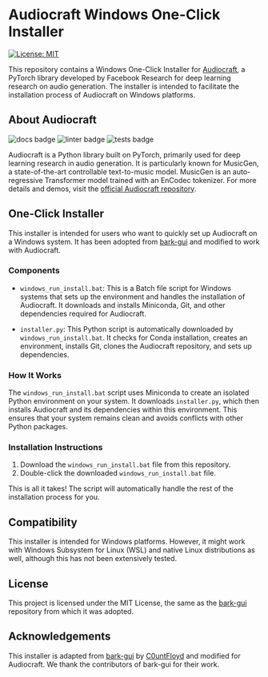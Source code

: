 # Audiocraft Windows One-Click Installer

[![License: MIT](https://img.shields.io/badge/License-MIT-yellow.svg)](https://opensource.org/licenses/MIT)

This repository contains a Windows One-Click Installer for [Audiocraft](https://github.com/facebookresearch/audiocraft), a PyTorch library developed by Facebook Research for deep learning research on audio generation. The installer is intended to facilitate the installation process of Audiocraft on Windows platforms.

## About Audiocraft

![docs badge](https://github.com/facebookresearch/audiocraft/workflows/audiocraft_docs/badge.svg)
![linter badge](https://github.com/facebookresearch/audiocraft/workflows/audiocraft_linter/badge.svg)
![tests badge](https://github.com/facebookresearch/audiocraft/workflows/audiocraft_tests/badge.svg)

Audiocraft is a Python library built on PyTorch, primarily used for deep learning research in audio generation. It is particularly known for MusicGen, a state-of-the-art controllable text-to-music model. MusicGen is an auto-regressive Transformer model trained with an EnCodec tokenizer. For more details and demos, visit the [official Audiocraft repository](https://github.com/facebookresearch/audiocraft).

## One-Click Installer

This installer is intended for users who want to quickly set up Audiocraft on a Windows system. It has been adopted from [bark-gui](https://github.com/C0untFloyd/bark-gui) and modified to work with Audiocraft.

### Components

- `windows_run_install.bat`: This is a Batch file script for Windows systems that sets up the environment and handles the installation of Audiocraft. It downloads and installs Miniconda, Git, and other dependencies required for Audiocraft.

- `installer.py`: This Python script is automatically downloaded by `windows_run_install.bat`. It checks for Conda installation, creates an environment, installs Git, clones the Audiocraft repository, and sets up dependencies.

### How It Works

The `windows_run_install.bat` script uses Miniconda to create an isolated Python environment on your system. It downloads `installer.py`, which then installs Audiocraft and its dependencies within this environment. This ensures that your system remains clean and avoids conflicts with other Python packages.

### Installation Instructions

1. Download the `windows_run_install.bat` file from this repository.
2. Double-click the downloaded `windows_run_install.bat` file.

This is all it takes! The script will automatically handle the rest of the installation process for you.

## Compatibility

This installer is intended for Windows platforms. However, it might work with Windows Subsystem for Linux (WSL) and native Linux distributions as well, although this has not been extensively tested.

## License

This project is licensed under the MIT License, the same as the [bark-gui](https://github.com/C0untFloyd/bark-gui) repository from which it was adopted.

## Acknowledgements

This installer is adapted from [bark-gui](https://github.com/C0untFloyd/bark-gui) by [C0untFloyd](https://github.com/C0untFloyd) and modified for Audiocraft. We thank the contributors of bark-gui for their work.

